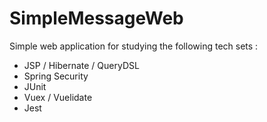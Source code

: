 # SimpleMessageWeb
Simple web application for studying the following tech sets :
<br>
  * JSP / Hibernate / QueryDSL
  * Spring Security
  * JUnit
  * Vuex / Vuelidate
  * Jest

